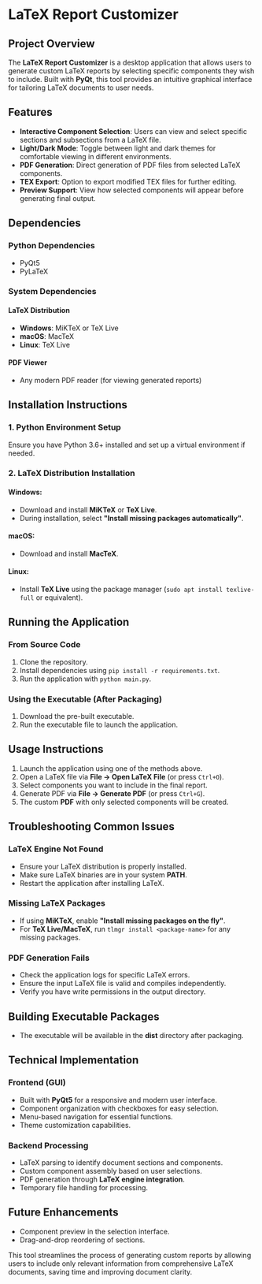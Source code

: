 # LaTeX Report Customizer

## Project Overview
The **LaTeX Report Customizer** is a desktop application that allows users to generate custom LaTeX reports by selecting specific components they wish to include. Built with **PyQt**, this tool provides an intuitive graphical interface for tailoring LaTeX documents to user needs.

## Features
- **Interactive Component Selection**: Users can view and select specific sections and subsections from a LaTeX file.
- **Light/Dark Mode**: Toggle between light and dark themes for comfortable viewing in different environments.
- **PDF Generation**: Direct generation of PDF files from selected LaTeX components.
- **TEX Export**: Option to export modified TEX files for further editing.
- **Preview Support**: View how selected components will appear before generating final output.

## Dependencies
### Python Dependencies
- PyQt5
- PyLaTeX

### System Dependencies
#### LaTeX Distribution
- **Windows**: MiKTeX or TeX Live
- **macOS**: MacTeX
- **Linux**: TeX Live

#### PDF Viewer
- Any modern PDF reader (for viewing generated reports)

## Installation Instructions
### 1. Python Environment Setup
Ensure you have Python 3.6+ installed and set up a virtual environment if needed.

### 2. LaTeX Distribution Installation
#### Windows:
- Download and install **MiKTeX** or **TeX Live**.
- During installation, select **"Install missing packages automatically"**.

#### macOS:
- Download and install **MacTeX**.

#### Linux:
- Install **TeX Live** using the package manager (`sudo apt install texlive-full` or equivalent).

## Running the Application
### From Source Code
1. Clone the repository.
2. Install dependencies using `pip install -r requirements.txt`.
3. Run the application with `python main.py`.

### Using the Executable (After Packaging)
1. Download the pre-built executable.
2. Run the executable file to launch the application.

## Usage Instructions
1. Launch the application using one of the methods above.
2. Open a LaTeX file via **File → Open LaTeX File** (or press `Ctrl+O`).
3. Select components you want to include in the final report.
4. Generate PDF via **File → Generate PDF** (or press `Ctrl+G`).
5. The custom **PDF** with only selected components will be created.

## Troubleshooting Common Issues
### LaTeX Engine Not Found
- Ensure your LaTeX distribution is properly installed.
- Make sure LaTeX binaries are in your system **PATH**.
- Restart the application after installing LaTeX.

### Missing LaTeX Packages
- If using **MiKTeX**, enable **"Install missing packages on the fly"**.
- For **TeX Live/MacTeX**, run `tlmgr install <package-name>` for any missing packages.

### PDF Generation Fails
- Check the application logs for specific LaTeX errors.
- Ensure the input LaTeX file is valid and compiles independently.
- Verify you have write permissions in the output directory.

## Building Executable Packages
- The executable will be available in the **dist** directory after packaging.

## Technical Implementation
### Frontend (GUI)
- Built with **PyQt5** for a responsive and modern user interface.
- Component organization with checkboxes for easy selection.
- Menu-based navigation for essential functions.
- Theme customization capabilities.

### Backend Processing
- LaTeX parsing to identify document sections and components.
- Custom component assembly based on user selections.
- PDF generation through **LaTeX engine integration**.
- Temporary file handling for processing.

## Future Enhancements
- Component preview in the selection interface.
- Drag-and-drop reordering of sections.

This tool streamlines the process of generating custom reports by allowing users to include only relevant information from comprehensive LaTeX documents, saving time and improving document clarity.
